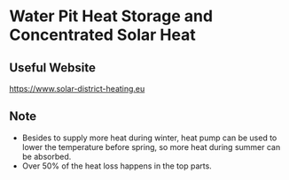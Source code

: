 
# Water Pit Heat Storage and Concentrated Solar Heat

## Useful Website

https://www.solar-district-heating.eu

## Note

- Besides to supply more heat during winter, heat pump can be used to lower the temperature before spring, so more heat during summer can be absorbed.
- Over 50% of the heat loss happens in the top parts.
